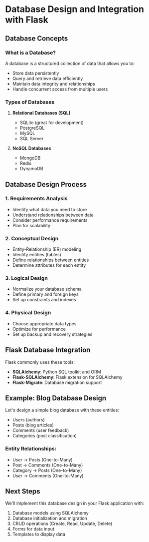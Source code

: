 # Database Design and Integration with Flask

## Database Concepts

### What is a Database?
A database is a structured collection of data that allows you to:
- Store data persistently
- Query and retrieve data efficiently
- Maintain data integrity and relationships
- Handle concurrent access from multiple users

### Types of Databases

1. **Relational Databases (SQL)**
   - SQLite (great for development)
   - PostgreSQL
   - MySQL
   - SQL Server

2. **NoSQL Databases**
   - MongoDB
   - Redis
   - DynamoDB

## Database Design Process

### 1. Requirements Analysis
- Identify what data you need to store
- Understand relationships between data
- Consider performance requirements
- Plan for scalability

### 2. Conceptual Design
- Entity-Relationship (ER) modeling
- Identify entities (tables)
- Define relationships between entities
- Determine attributes for each entity

### 3. Logical Design
- Normalize your database schema
- Define primary and foreign keys
- Set up constraints and indexes

### 4. Physical Design
- Choose appropriate data types
- Optimize for performance
- Set up backup and recovery strategies

## Flask Database Integration

Flask commonly uses these tools:
- **SQLAlchemy**: Python SQL toolkit and ORM
- **Flask-SQLAlchemy**: Flask extension for SQLAlchemy
- **Flask-Migrate**: Database migration support

## Example: Blog Database Design

Let's design a simple blog database with these entities:
- Users (authors)
- Posts (blog articles)
- Comments (user feedback)
- Categories (post classification)

### Entity Relationships:
- User → Posts (One-to-Many)
- Post → Comments (One-to-Many)
- Category → Posts (One-to-Many)
- User → Comments (One-to-Many)

## Next Steps

We'll implement this database design in your Flask application with:
1. Database models using SQLAlchemy
2. Database initialization and migration
3. CRUD operations (Create, Read, Update, Delete)
4. Forms for data input
5. Templates to display data
